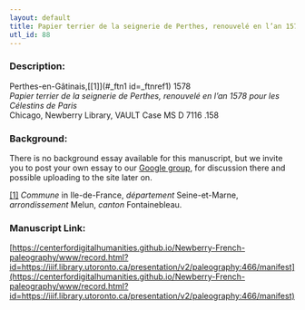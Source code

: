 ```yaml
---
layout: default
title: Papier terrier de la seignerie de Perthes, renouvelé en l’an 1578. Pour les Celestins de Paris
utl_id: 88
---
```


### Description:

Perthes-en-Gâtinais,<a id="_ftnref1 name=_ftnref1 title=">[[1]](#_ftn1 id=_ftnref1)</a> 1578 <br>
_Papier terrier de la seignerie de Perthes, renouvelé en l’an 1578 pour les Célestins de Paris_<br>
Chicago, Newberry Library, VAULT Case MS D 7116 .158

### Background:

There is no background essay available for this manuscript, but we invite you to post your own essay to our [Google group](https://paleography.library.utoronto.ca/content/group-work), for discussion there and possible uploading to the site later on.

<a id="_ftn1">[[1]](#_ftnref1)</a> _Commune_ in Ile-de-France, _département_ Seine-et-Marne, _arrondissement_ Melun, _canton_ Fontainebleau. 

### Manuscript Link:

[https://centerfordigitalhumanities.github.io/Newberry-French-paleography/www/record.html?id=https://iiif.library.utoronto.ca/presentation/v2/paleography:466/manifest](https://centerfordigitalhumanities.github.io/Newberry-French-paleography/www/record.html?id=https://iiif.library.utoronto.ca/presentation/v2/paleography:466/manifest)
